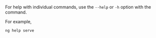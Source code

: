 For help with individual commands, use the `--help` or `-h` option with the command.

For example,

```sh
ng help serve
```
